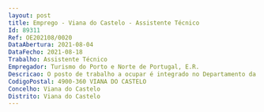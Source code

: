 ```yaml
--- 
layout: post
title: Emprego - Viana do Castelo - Assistente Técnico
Id: 89311
Ref: OE202108/0020
DataAbertura: 2021-08-04
DataFecho: 2021-08-18
Trabalho: Assistente Técnico
Empregador: Turismo do Porto e Norte de Portugal, E.R.
Descricao: O posto de trabalho a ocupar é integrado no Departamento da Administração Geral, competindo lhe as seguintes funções Receber, fazer e encaminhar chamadas Fazer relatórios Preparar e organizar reuniões Gestão de clientes e fornecedores Receber e tratar reclamações Gestão de correspondência (organização, registo, arquivo, encaminhamento e acompanhamento dos assuntos) Gestão de contratos – registo de entrada e saída, objeto e controlo do prazo de vigência Apoio à área do aprovisionamento, na consulta e elaboração de procedimentos de contratação Apoio à área financeira, no que respeita às tarefas de elaboração de pedidos de aquisição, cabimentos e compromissos, notas de encomenda, entre outras tarefas equivalentes Gestão de economato Prestar apoio administrativo ao Departamento de Administração Geral, nas diversas áreas administrativas.Reporta ao coordenador, Diretor de Núcleo ou Diretor de Departamento, de acordo com o organograma funcional, toda a informação necessária ao desempenho da sua função.
CodigoPostal: 4900-360 VIANA DO CASTELO
Concelho: Viana do Castelo
Distrito: Viana do Castelo
--- 
```

